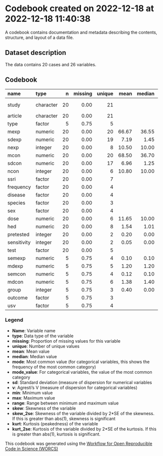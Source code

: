 Codebook created on 2022-12-18 at 2022-12-18 11:40:38
================

A codebook contains documentation and metadata describing the contents,
structure, and layout of a data file.

## Dataset description

The data contains 20 cases and 26 variables.

## Codebook

| name        | type      |   n | missing | unique |  mean | median |  mode | mode_value                                   |    sd |    v |  min |    max |  range |  skew | skew_2se |  kurt | kurt_2se |
|:------------|:----------|----:|--------:|-------:|------:|-------:|------:|:---------------------------------------------|------:|-----:|-----:|-------:|-------:|------:|---------:|------:|---------:|
| study       | character |  20 |    0.00 |     21 |       |        |  1.00 | Brown 1998_Citalopram_10_Acute_Mouse_Healthy |       | 0.95 |      |        |        |       |          |       |          |
| article     | character |  20 |    0.00 |     21 |       |        |  1.00 | Brown 1998                                   |       | 0.95 |      |        |        |       |          |       |          |
| type        | factor    |   5 |    0.75 |      5 |       |        | 15.00 |                                              |       | 0.72 |      |        |        |       |          |       |          |
| mexp        | numeric   |  20 |    0.00 |     20 | 66.67 |  36.55 | 36.55 |                                              | 79.74 |      | 5.70 | 280.40 | 274.70 |  1.42 |     1.39 |  0.68 |     0.34 |
| sdexp       | numeric   |  20 |    0.00 |     19 |  7.19 |   1.45 |  1.45 |                                              | 11.71 |      | 0.10 |  40.30 |  40.20 |  1.74 |     1.70 |  1.81 |     0.91 |
| nexp        | integer   |  20 |    0.00 |      8 | 10.50 |  10.00 | 10.00 |                                              |  2.59 |      | 6.00 |  15.00 |   9.00 |  0.36 |     0.35 | -0.83 |    -0.42 |
| mcon        | numeric   |  20 |    0.00 |     20 | 68.50 |  36.70 | 36.70 |                                              | 84.87 |      | 4.70 | 285.90 | 281.20 |  1.41 |     1.38 |  0.52 |     0.26 |
| sdcon       | numeric   |  20 |    0.00 |     17 |  6.96 |   1.25 |  1.25 |                                              | 11.31 |      | 0.10 |  37.60 |  37.50 |  1.79 |     1.75 |  1.98 |     1.00 |
| ncon        | integer   |  20 |    0.00 |      6 | 10.80 |  10.00 | 10.00 |                                              |  2.44 |      | 8.00 |  15.00 |   7.00 |  0.41 |     0.40 | -1.17 |    -0.59 |
| ssri        | factor    |  20 |    0.00 |      7 |       |        |  6.00 | Fluoxetine                                   |       | 0.78 |      |        |        |       |          |       |          |
| frequency   | factor    |  20 |    0.00 |      4 |       |        | 12.00 | Acute                                        |       | 0.54 |      |        |        |       |          |       |          |
| disease     | factor    |  20 |    0.00 |      4 |       |        | 12.00 | Healthy                                      |       | 0.52 |      |        |        |       |          |       |          |
| species     | factor    |  20 |    0.00 |      3 |       |        | 12.00 | Rat                                          |       | 0.48 |      |        |        |       |          |       |          |
| sex         | factor    |  20 |    0.00 |      4 |       |        | 10.00 | Male                                         |       | 0.62 |      |        |        |       |          |       |          |
| dose        | numeric   |  20 |    0.00 |      6 | 11.65 |  10.00 | 10.00 |                                              |  6.38 |      | 5.00 |  30.00 |  25.00 |  1.14 |     1.11 |  1.02 |     0.51 |
| hed         | numeric   |  20 |    0.00 |      8 |  1.54 |   1.01 |  1.01 |                                              |  1.13 |      | 0.41 |   4.83 |   4.42 |  1.43 |     1.40 |  1.20 |     0.61 |
| pretested   | integer   |  20 |    0.00 |      2 |  0.20 |   0.00 |  0.00 |                                              |  0.41 |      | 0.00 |   1.00 |   1.00 |  1.39 |     1.36 | -0.07 |    -0.03 |
| sensitivity | integer   |  20 |    0.00 |      2 |  0.05 |   0.00 |  0.00 |                                              |  0.22 |      | 0.00 |   1.00 |   1.00 |  3.82 |     3.73 | 13.29 |     6.70 |
| test        | factor    |  20 |    0.00 |      5 |       |        |  5.00 | EPM                                          |       | 0.75 |      |        |        |       |          |       |          |
| semexp      | numeric   |   5 |    0.75 |      4 |  0.10 |   0.10 |  0.10 |                                              |  0.07 |      | 0.00 |   0.20 |   0.20 |  0.00 |     0.00 | -1.40 |    -0.35 |
| mdexp       | numeric   |   5 |    0.75 |      5 |  1.20 |   1.20 |  1.20 |                                              |  0.19 |      | 0.90 |   1.40 |   0.50 | -0.55 |    -0.30 | -1.40 |    -0.35 |
| semcon      | numeric   |   5 |    0.75 |      4 |  0.12 |   0.10 |  0.10 |                                              |  0.08 |      | 0.00 |   0.20 |   0.20 | -0.25 |    -0.13 | -1.82 |    -0.45 |
| mdcon       | numeric   |   5 |    0.75 |      6 |  1.38 |   1.40 |  1.40 |                                              |  0.33 |      | 0.90 |   1.80 |   0.90 | -0.20 |    -0.11 | -1.52 |    -0.38 |
| group       | integer   |   5 |    0.75 |      3 |  0.40 |   0.00 |  0.00 |                                              |  0.55 |      | 0.00 |   1.00 |   1.00 |  0.29 |     0.16 | -2.25 |    -0.56 |
| outcome     | factor    |   5 |    0.75 |      3 |       |        | 15.00 |                                              |       | 0.48 |      |        |        |       |          |       |          |
| usv         | factor    |   5 |    0.75 |      4 |       |        | 15.00 |                                              |       | 0.64 |      |        |        |       |          |       |          |

### Legend

- **Name**: Variable name
- **type**: Data type of the variable
- **missing**: Proportion of missing values for this variable
- **unique**: Number of unique values
- **mean**: Mean value
- **median**: Median value
- **mode**: Most common value (for categorical variables, this shows the
  frequency of the most common category)
- **mode_value**: For categorical variables, the value of the most
  common category
- **sd**: Standard deviation (measure of dispersion for numerical
  variables
- **v**: Agresti’s V (measure of dispersion for categorical variables)
- **min**: Minimum value
- **max**: Maximum value
- **range**: Range between minimum and maximum value
- **skew**: Skewness of the variable
- **skew_2se**: Skewness of the variable divided by 2\*SE of the
  skewness. If this is greater than abs(1), skewness is significant
- **kurt**: Kurtosis (peakedness) of the variable
- **kurt_2se**: Kurtosis of the variable divided by 2\*SE of the
  kurtosis. If this is greater than abs(1), kurtosis is significant.

This codebook was generated using the [Workflow for Open Reproducible
Code in Science (WORCS)](https://osf.io/zcvbs/)
